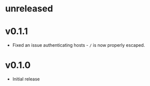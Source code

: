 # unreleased

# v0.1.1
* Fixed an issue authenticating hosts - `/` is now properly escaped.

# v0.1.0
* Initial release